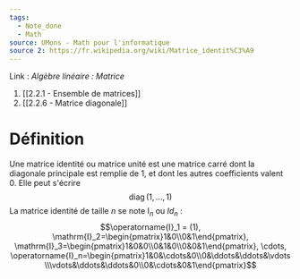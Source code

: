 ```yaml
---
tags:
  - Note_done
  - Math
source: UMons - Math pour l'informatique
source 2: https://fr.wikipedia.org/wiki/Matrice_identit%C3%A9
---
```


Link :
_Algèbre linéaire : Matrice_
1. [[2.2.1 - Ensemble de matrices]]
2. [[2.2.6 - Matrice diagonale]]

# Définition
Une matrice identité ou matrice unité est une matrice carré dont la diagonale principale est remplie de 1, et dont les autres coefficients valent 0. Elle peut s'écrire $$\operatorname{diag}(1,...,1)$$
La matrice identité de taille $n$ se note $\operatorname{I}_n$ ou $Id_n$ : $$\operatorname{I}_1 = (1), \mathrm{I}_2=\begin{pmatrix}1&0\\0&1\end{pmatrix}, \mathrm{I}_3=\begin{pmatrix}1&0&0\\0&1&0\\0&0&1\end{pmatrix}, \cdots, \operatorname{I}_n=\begin{pmatrix}1&0&\cdots&0\\0&\ddots&\ddots&\vdots\\\vdots&\ddots&\ddots&0\\0&\cdots&0&1\end{pmatrix}$$
